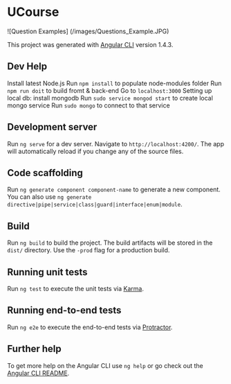 # UCourse

![Question Examples] (/images/Questions_Example.JPG)



















This project was generated with [Angular CLI](https://github.com/angular/angular-cli) version 1.4.3.

## Dev Help

Install latest Node.js
Run `npm install` to populate node-modules folder
Run `npm run doit` to build fromt & back-end
Go to `localhost:3000` 
Setting up local db:
    install mongodb
    Run `sudo service mongod start` to create local mongo service
    Run `sudo mongo` to connect to that service

## Development server

Run `ng serve` for a dev server. Navigate to `http://localhost:4200/`. The app will automatically reload if you change any of the source files.

## Code scaffolding

Run `ng generate component component-name` to generate a new component. You can also use `ng generate directive|pipe|service|class|guard|interface|enum|module`.

## Build

Run `ng build` to build the project. The build artifacts will be stored in the `dist/` directory. Use the `-prod` flag for a production build.

## Running unit tests

Run `ng test` to execute the unit tests via [Karma](https://karma-runner.github.io).

## Running end-to-end tests

Run `ng e2e` to execute the end-to-end tests via [Protractor](http://www.protractortest.org/).

## Further help

To get more help on the Angular CLI use `ng help` or go check out the [Angular CLI README](https://github.com/angular/angular-cli/blob/master/README.md).
